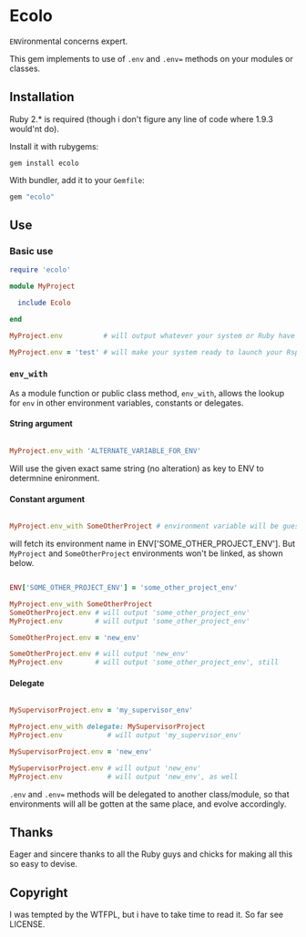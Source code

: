 # Ecolo

`ENV`ironmental concerns expert.

This gem implements to use of `.env` and `.env=` methods on your modules or classes.

## Installation

Ruby 2.* is required (though i don't figure any line of code where 1.9.3 would'nt do).

Install it with rubygems:

    gem install ecolo

With bundler, add it to your `Gemfile`:

```ruby
gem "ecolo"

```

## Use

### Basic use

```ruby
require 'ecolo'

module MyProject

  include Ecolo

end

MyProject.env          # will output whatever your system or Ruby have in ENV['MY_PROJECT_ENV']

MyProject.env = 'test' # will make your system ready to launch your Rspec suite
```

### `env_with`

As a module function or public class method, `env_with`, allows the lookup for
`env` in other environment variables, constants or delegates.

#### String argument

```ruby

MyProject.env_with 'ALTERNATE_VARIABLE_FOR_ENV'
```

Will use the given exact same string (no alteration) as key to ENV to determnine
enironment.

#### Constant argument

```ruby

MyProject.env_with SomeOtherProject # environment variable will be guessed as SOME_OTHER_PROJECT_ENV
```

will fetch its environment name in ENV['SOME_OTHER_PROJECT_ENV']. But `MyProject`
and `SomeOtherProject` environments won't be linked, as shown below.

```ruby

ENV['SOME_OTHER_PROJECT_ENV'] = 'some_other_project_env'

MyProject.env_with SomeOtherProject
SomeOtherProject.env # will output 'some_other_project_env'
MyProject.env        # will output 'some_other_project_env'

SomeOtherProject.env = 'new_env'

SomeOtherProject.env # will output 'new_env'
MyProject.env        # will output 'some_other_project_env', still
```

#### Delegate

```ruby

MySupervisorProject.env = 'my_supervisor_env'

MyProject.env_with delegate: MySupervisorProject
MyProject.env           # will output 'my_supervisor_env'

MySupervisorProject.env = 'new_env'

MySupervisorProject.env # will output 'new_env'
MyProject.env           # will output 'new_env', as well
```

`.env` and `.env=` methods will be delegated to another class/module, so that
environments will all be gotten at the same place, and evolve accordingly.

## Thanks

Eager and sincere thanks to all the Ruby guys and chicks for making all this so
easy to devise.

## Copyright

I was tempted by the WTFPL, but i have to take time to read it.
So far see LICENSE.
